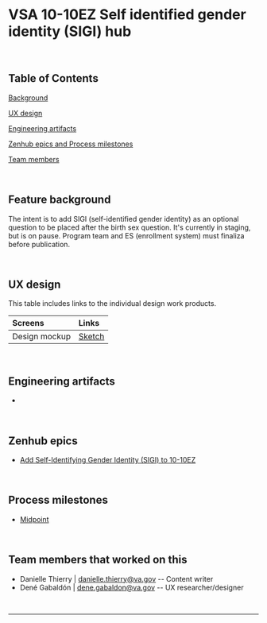 # VSA 10-10EZ Self identified gender identity (SIGI) hub

<br>


## Table of Contents
[Background](#feature-background)

[UX design](#ux-design)

[Engineering artifacts](#engineering-artifacts)

[Zenhub epics and Process milestones](#zenhub-epics)

[Team members](#team-members-that-worked-on-this)

<br>

## Feature background
The intent is to add SIGI (self-identified gender identity) as an optional question to be placed after the birth sex question. It's currently in staging, but is on pause. Program team and ES (enrollment system) must finaliza before publication.

<br>

## UX design

This table includes links to the individual design work products.

| Screens | Links  
| :--- | :--- | 
| Design mockup | [Sketch ](https://www.sketch.com/s/da85cf44-4503-4e98-834e-ff068b242ef6/a/VrVyr37)



<br>

## Engineering artifacts
- 
<br>

## Zenhub epics
- [Add Self-Identifying Gender Identity (SIGI) to 10-10EZ](https://app.zenhub.com/workspaces/vsa---10-10-team-5fff0cfd1462b6000e320fc7/issues/department-of-veterans-affairs/va.gov-team/25410)

<br>

## Process milestones

- [Midpoint](https://app.zenhub.com/workspaces/vsa---10-10-team-5fff0cfd1462b6000e320fc7/issues/department-of-veterans-affairs/va.gov-team/27257)



<br>

## Team members that worked on this
- Danielle Thierry | danielle.thierry@va.gov -- Content writer
- Dené Gabaldón | dene.gabaldon@va.gov -- UX researcher/designer



<br>

---

